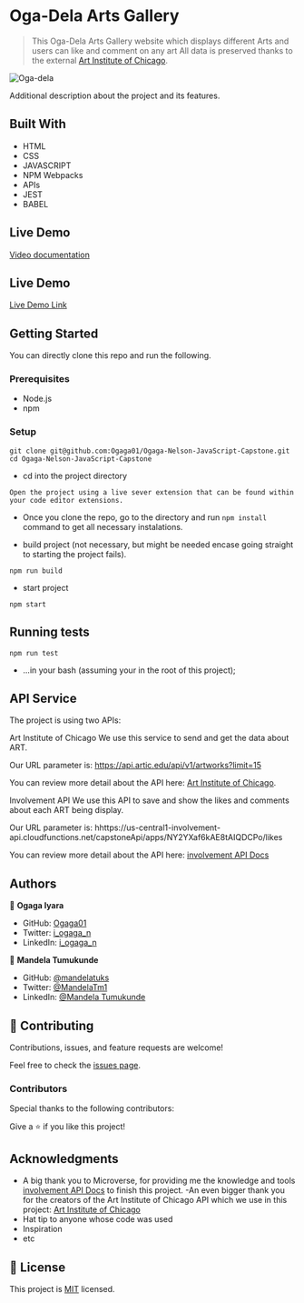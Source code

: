 # Oga-Dela Arts Gallery

> This Oga-Dela Arts Gallery website which displays different Arts and users can like and comment on any art All data is preserved thanks to the external [Art Institute of Chicago](https://api.artic.edu/docs/).

![Oga-dela](https://user-images.githubusercontent.com/38649067/174441961-d83dc02e-b32b-4580-ac5c-6913f5e14c91.png)


Additional description about the project and its features.

## Built With

- HTML
- CSS
- JAVASCRIPT
- NPM Webpacks
- APIs
- JEST
- BABEL

## Live Demo

[Video documentation](https://drive.google.com/file/d/1fS0zcAW7Wdpfc9v0AI7GHfCcJ-PPY339/view?usp=sharing)

## Live Demo

[Live Demo Link](https://oga-dela-art.netlify.app/)

## Getting Started

You can directly clone this repo and run the following.

### Prerequisites

- Node.js
- npm

### Setup

```
git clone git@github.com:Ogaga01/Ogaga-Nelson-JavaScript-Capstone.git
cd Ogaga-Nelson-JavaScript-Capstone
```

- cd into the project directory

```
Open the project using a live sever extension that can be found within your code editor extensions.
```

- Once you clone the repo, go to the directory and run `npm install` command to get all necessary instalations.

- build project (not necessary, but might be needed encase going straight to starting the project fails).

```
npm run build
```

- start project

```
npm start
```

## Running tests

```
npm run test
```

- ...in your bash (assuming your in the root of this project);

## API Service

The project is using two APIs:

Art Institute of Chicago
We use this service to send and get the data about ART.

Our URL parameter is: https://api.artic.edu/api/v1/artworks?limit=15

You can review more detail about the API here: [Art Institute of Chicago](https://api.artic.edu/docs/).

Involvement API
We use this API to save and show the likes and comments about each ART being display.

Our URL parameter is: hhttps://us-central1-involvement-api.cloudfunctions.net/capstoneApi/apps/NY2YXaf6kAE8tAIQDCPo/likes

You can review more detail about the API here: [involvement API Docs](https://www.notion.so/microverse/Involvement-API-869e60b5ad104603aa6db59e08150270)

## Authors

👤 **Ogaga Iyara**

- GitHub: [Ogaga01](https://github.com/Ogaga01)
- Twitter: [i_ogaga_n](https://twitter.com/i_ogaga_n)
- LinkedIn: [i_ogaga_n](https://www.linkedin.com/in/ogaga-iyara-0339b0105/)

👤 **Mandela Tumukunde**

- GitHub: [@mandelatuks](https://github.com/mandelatuks)
- Twitter: [@MandelaTm1](https://twitter.com/MandelaTm1)
- LinkedIn: [@Mandela Tumukunde](https://www.linkedin.com/in/mandela-tumukunde-794755194/)

## 🤝 Contributing

Contributions, issues, and feature requests are welcome!

Feel free to check the [issues page](../../issues/).

### Contributors

Special thanks to the following contributors:

Give a ⭐️ if you like this project!

## Acknowledgments

- A big thank you to Microverse, for providing me the knowledge and tools [involvement API Docs](https://www.notion.so/microverse/Involvement-API-869e60b5ad104603aa6db59e08150270) to finish this project.
  -An even bigger thank you for the creators of the Art Institute of Chicago API which we use in this project: [Art Institute of Chicago](https://api.artic.edu/docs/)
- Hat tip to anyone whose code was used
- Inspiration
- etc

## 📝 License

This project is [MIT](./MIT.md) licensed.

